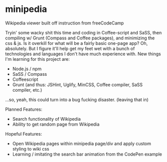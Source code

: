 # minipedia
Wikipedia viewer built off instruction from freeCodeCamp

Tryin' some wacky shit this time and coding in Coffee-script and SaSS, then compiling w/ Grunt (Compass and Coffee packages), and minimizing the css & js. Is it overkill for what will be a fairly basic one-page app? Oh, absolutely. But I figure it'll help get my feet wet with a bunch of technologies and languages I don't have much experience with. New things I'm learning for this project are:
* Node.js / npm
* SaSS / Compass
* Coffeescript
* Grunt (and thus: JSHint, Uglify, MinCSS, Coffee compiler, SaSS compiler, etc.)

...so, yeah, this could turn into a bug fucking disaster.
(leaving that in)

Planned Features:
* Search functionality of Wikipedia
* Ability to get random page from Wikipedia

Hopeful Features:
* Open Wikipedia pages within minipedia page/div and apply custom styling to wiki css
* Learning / imitating the search bar animation from the CodePen example
